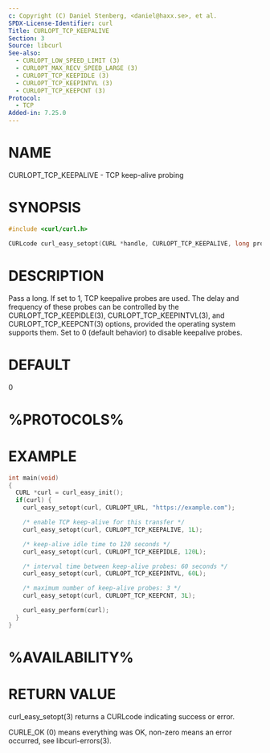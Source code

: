 ```yaml
---
c: Copyright (C) Daniel Stenberg, <daniel@haxx.se>, et al.
SPDX-License-Identifier: curl
Title: CURLOPT_TCP_KEEPALIVE
Section: 3
Source: libcurl
See-also:
  - CURLOPT_LOW_SPEED_LIMIT (3)
  - CURLOPT_MAX_RECV_SPEED_LARGE (3)
  - CURLOPT_TCP_KEEPIDLE (3)
  - CURLOPT_TCP_KEEPINTVL (3)
  - CURLOPT_TCP_KEEPCNT (3)
Protocol:
  - TCP
Added-in: 7.25.0
---
```


# NAME

CURLOPT_TCP_KEEPALIVE - TCP keep-alive probing

# SYNOPSIS

~~~c
#include <curl/curl.h>

CURLcode curl_easy_setopt(CURL *handle, CURLOPT_TCP_KEEPALIVE, long probe);
~~~

# DESCRIPTION

Pass a long. If set to 1, TCP keepalive probes are used. The delay and
frequency of these probes can be controlled by the
CURLOPT_TCP_KEEPIDLE(3), CURLOPT_TCP_KEEPINTVL(3), and CURLOPT_TCP_KEEPCNT(3)
options, provided the operating system supports them. Set to 0 (default behavior)
to disable keepalive probes.

# DEFAULT

0

# %PROTOCOLS%

# EXAMPLE

~~~c
int main(void)
{
  CURL *curl = curl_easy_init();
  if(curl) {
    curl_easy_setopt(curl, CURLOPT_URL, "https://example.com");

    /* enable TCP keep-alive for this transfer */
    curl_easy_setopt(curl, CURLOPT_TCP_KEEPALIVE, 1L);

    /* keep-alive idle time to 120 seconds */
    curl_easy_setopt(curl, CURLOPT_TCP_KEEPIDLE, 120L);

    /* interval time between keep-alive probes: 60 seconds */
    curl_easy_setopt(curl, CURLOPT_TCP_KEEPINTVL, 60L);

    /* maximum number of keep-alive probes: 3 */
    curl_easy_setopt(curl, CURLOPT_TCP_KEEPCNT, 3L);

    curl_easy_perform(curl);
  }
}
~~~

# %AVAILABILITY%

# RETURN VALUE

curl_easy_setopt(3) returns a CURLcode indicating success or error.

CURLE_OK (0) means everything was OK, non-zero means an error occurred, see
libcurl-errors(3).
